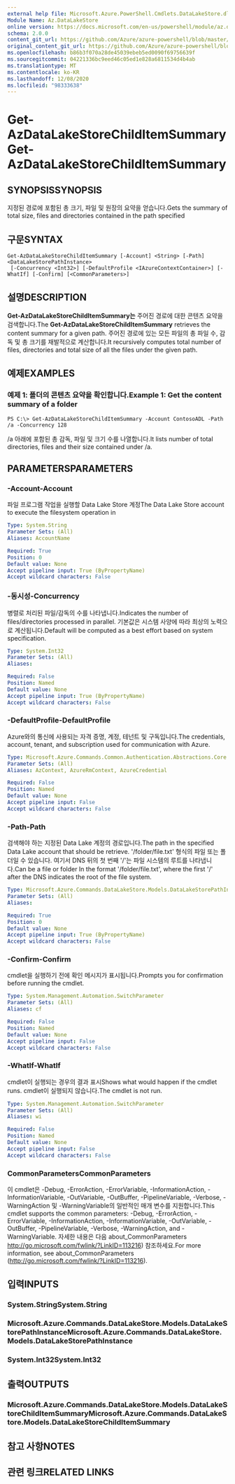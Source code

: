 ```yaml
---
external help file: Microsoft.Azure.PowerShell.Cmdlets.DataLakeStore.dll-Help.xml
Module Name: Az.DataLakeStore
online version: https://docs.microsoft.com/en-us/powershell/module/az.datalakestore/get-azdatalakestorechilditemsummary
schema: 2.0.0
content_git_url: https://github.com/Azure/azure-powershell/blob/master/src/DataLakeStore/DataLakeStore/help/Get-AzDataLakeStoreChildItemSummary.md
original_content_git_url: https://github.com/Azure/azure-powershell/blob/master/src/DataLakeStore/DataLakeStore/help/Get-AzDataLakeStoreChildItemSummary.md
ms.openlocfilehash: b86b3f070a28de45039ebeb5ed0090f69756639f
ms.sourcegitcommit: 04221336bc9eed46c05ed1e828a6811534d4b4ab
ms.translationtype: MT
ms.contentlocale: ko-KR
ms.lasthandoff: 12/08/2020
ms.locfileid: "98333638"
---
```

# <span data-ttu-id="e5553-101">Get-AzDataLakeStoreChildItemSummary</span><span class="sxs-lookup"><span data-stu-id="e5553-101">Get-AzDataLakeStoreChildItemSummary</span></span>

## <span data-ttu-id="e5553-102">SYNOPSIS</span><span class="sxs-lookup"><span data-stu-id="e5553-102">SYNOPSIS</span></span>
<span data-ttu-id="e5553-103">지정된 경로에 포함된 총 크기, 파일 및 원장의 요약을 얻습니다.</span><span class="sxs-lookup"><span data-stu-id="e5553-103">Gets the summary of total size, files and directories contained in the path specified</span></span>

## <span data-ttu-id="e5553-104">구문</span><span class="sxs-lookup"><span data-stu-id="e5553-104">SYNTAX</span></span>

```
Get-AzDataLakeStoreChildItemSummary [-Account] <String> [-Path] <DataLakeStorePathInstance>
 [-Concurrency <Int32>] [-DefaultProfile <IAzureContextContainer>] [-WhatIf] [-Confirm] [<CommonParameters>]
```

## <span data-ttu-id="e5553-105">설명</span><span class="sxs-lookup"><span data-stu-id="e5553-105">DESCRIPTION</span></span>
<span data-ttu-id="e5553-106">**Get-AzDataLakeStoreChildItemSummary는** 주어진 경로에 대한 콘텐츠 요약을 검색합니다.</span><span class="sxs-lookup"><span data-stu-id="e5553-106">The **Get-AzDataLakeStoreChildItemSummary** retrieves the content summary for a given path.</span></span> <span data-ttu-id="e5553-107">주어진 경로에 있는 모든 파일의 총 파일 수, 감독 및 총 크기를 재발적으로 계산합니다.</span><span class="sxs-lookup"><span data-stu-id="e5553-107">It recursively computes total number of files, directories and total size of all the files under the given path.</span></span>

## <span data-ttu-id="e5553-108">예제</span><span class="sxs-lookup"><span data-stu-id="e5553-108">EXAMPLES</span></span>

### <span data-ttu-id="e5553-109">예제 1: 폴더의 콘텐츠 요약을 확인합니다.</span><span class="sxs-lookup"><span data-stu-id="e5553-109">Example 1: Get the content summary of a folder</span></span>
```
PS C:\> Get-AzDataLakeStoreChildItemSummary -Account ContosoADL -Path /a -Concurrency 128
```

<span data-ttu-id="e5553-110">/a 아래에 포함된 총 감독, 파일 및 크기 수를 나열합니다.</span><span class="sxs-lookup"><span data-stu-id="e5553-110">It lists number of total directories, files and their size contained under /a.</span></span>

## <span data-ttu-id="e5553-111">PARAMETERS</span><span class="sxs-lookup"><span data-stu-id="e5553-111">PARAMETERS</span></span>

### <span data-ttu-id="e5553-112">-Account</span><span class="sxs-lookup"><span data-stu-id="e5553-112">-Account</span></span>
<span data-ttu-id="e5553-113">파일 프로그램 작업을 실행할 Data Lake Store 계정</span><span class="sxs-lookup"><span data-stu-id="e5553-113">The Data Lake Store account to execute the filesystem operation in</span></span>

```yaml
Type: System.String
Parameter Sets: (All)
Aliases: AccountName

Required: True
Position: 0
Default value: None
Accept pipeline input: True (ByPropertyName)
Accept wildcard characters: False
```

### <span data-ttu-id="e5553-114">-동시성</span><span class="sxs-lookup"><span data-stu-id="e5553-114">-Concurrency</span></span>
<span data-ttu-id="e5553-115">병렬로 처리된 파일/감독의 수를 나타냅니다.</span><span class="sxs-lookup"><span data-stu-id="e5553-115">Indicates the number of files/directories processed in parallel.</span></span>
<span data-ttu-id="e5553-116">기본값은 시스템 사양에 따라 최상의 노력으로 계산됩니다.</span><span class="sxs-lookup"><span data-stu-id="e5553-116">Default will be computed as a best effort based on system specification.</span></span>

```yaml
Type: System.Int32
Parameter Sets: (All)
Aliases:

Required: False
Position: Named
Default value: None
Accept pipeline input: True (ByPropertyName)
Accept wildcard characters: False
```

### <span data-ttu-id="e5553-117">-DefaultProfile</span><span class="sxs-lookup"><span data-stu-id="e5553-117">-DefaultProfile</span></span>
<span data-ttu-id="e5553-118">Azure와의 통신에 사용되는 자격 증명, 계정, 테넌트 및 구독입니다.</span><span class="sxs-lookup"><span data-stu-id="e5553-118">The credentials, account, tenant, and subscription used for communication with Azure.</span></span>

```yaml
Type: Microsoft.Azure.Commands.Common.Authentication.Abstractions.Core.IAzureContextContainer
Parameter Sets: (All)
Aliases: AzContext, AzureRmContext, AzureCredential

Required: False
Position: Named
Default value: None
Accept pipeline input: False
Accept wildcard characters: False
```

### <span data-ttu-id="e5553-119">-Path</span><span class="sxs-lookup"><span data-stu-id="e5553-119">-Path</span></span>
<span data-ttu-id="e5553-120">검색해야 하는 지정된 Data Lake 계정의 경로입니다.</span><span class="sxs-lookup"><span data-stu-id="e5553-120">The path in the specified Data Lake account that should be retrieve.</span></span>
<span data-ttu-id="e5553-121">'/folder/file.txt' 형식의 파일 또는 폴더일 수 있습니다. 여기서 DNS 뒤의 첫 번째 '/'는 파일 시스템의 루트를 나타냅니다.</span><span class="sxs-lookup"><span data-stu-id="e5553-121">Can be a file or folder In the format '/folder/file.txt', where the first '/' after the DNS indicates the root of the file system.</span></span>

```yaml
Type: Microsoft.Azure.Commands.DataLakeStore.Models.DataLakeStorePathInstance
Parameter Sets: (All)
Aliases:

Required: True
Position: 0
Default value: None
Accept pipeline input: True (ByPropertyName)
Accept wildcard characters: False
```

### <span data-ttu-id="e5553-122">-Confirm</span><span class="sxs-lookup"><span data-stu-id="e5553-122">-Confirm</span></span>
<span data-ttu-id="e5553-123">cmdlet을 실행하기 전에 확인 메시지가 표시됩니다.</span><span class="sxs-lookup"><span data-stu-id="e5553-123">Prompts you for confirmation before running the cmdlet.</span></span>

```yaml
Type: System.Management.Automation.SwitchParameter
Parameter Sets: (All)
Aliases: cf

Required: False
Position: Named
Default value: None
Accept pipeline input: False
Accept wildcard characters: False
```

### <span data-ttu-id="e5553-124">-WhatIf</span><span class="sxs-lookup"><span data-stu-id="e5553-124">-WhatIf</span></span>
<span data-ttu-id="e5553-125">cmdlet이 실행되는 경우의 결과 표시</span><span class="sxs-lookup"><span data-stu-id="e5553-125">Shows what would happen if the cmdlet runs.</span></span>
<span data-ttu-id="e5553-126">cmdlet이 실행되지 않습니다.</span><span class="sxs-lookup"><span data-stu-id="e5553-126">The cmdlet is not run.</span></span>

```yaml
Type: System.Management.Automation.SwitchParameter
Parameter Sets: (All)
Aliases: wi

Required: False
Position: Named
Default value: None
Accept pipeline input: False
Accept wildcard characters: False
```

### <span data-ttu-id="e5553-127">CommonParameters</span><span class="sxs-lookup"><span data-stu-id="e5553-127">CommonParameters</span></span>
<span data-ttu-id="e5553-128">이 cmdlet은 -Debug, -ErrorAction, -ErrorVariable, -InformationAction, -InformationVariable, -OutVariable, -OutBuffer, -PipelineVariable, -Verbose, -WarningAction 및 -WarningVariable의 일반적인 매개 변수를 지원합니다.</span><span class="sxs-lookup"><span data-stu-id="e5553-128">This cmdlet supports the common parameters: -Debug, -ErrorAction, -ErrorVariable, -InformationAction, -InformationVariable, -OutVariable, -OutBuffer, -PipelineVariable, -Verbose, -WarningAction, and -WarningVariable.</span></span> <span data-ttu-id="e5553-129">자세한 내용은 다음 about_CommonParameters http://go.microsoft.com/fwlink/?LinkID=113216) 참조하세요.</span><span class="sxs-lookup"><span data-stu-id="e5553-129">For more information, see about_CommonParameters (http://go.microsoft.com/fwlink/?LinkID=113216).</span></span>

## <span data-ttu-id="e5553-130">입력</span><span class="sxs-lookup"><span data-stu-id="e5553-130">INPUTS</span></span>

### <span data-ttu-id="e5553-131">System.String</span><span class="sxs-lookup"><span data-stu-id="e5553-131">System.String</span></span>

### <span data-ttu-id="e5553-132">Microsoft.Azure.Commands.DataLakeStore.Models.DataLakeStorePathInstance</span><span class="sxs-lookup"><span data-stu-id="e5553-132">Microsoft.Azure.Commands.DataLakeStore.Models.DataLakeStorePathInstance</span></span>

### <span data-ttu-id="e5553-133">System.Int32</span><span class="sxs-lookup"><span data-stu-id="e5553-133">System.Int32</span></span>

## <span data-ttu-id="e5553-134">출력</span><span class="sxs-lookup"><span data-stu-id="e5553-134">OUTPUTS</span></span>

### <span data-ttu-id="e5553-135">Microsoft.Azure.Commands.DataLakeStore.Models.DataLakeStoreChildItemSummary</span><span class="sxs-lookup"><span data-stu-id="e5553-135">Microsoft.Azure.Commands.DataLakeStore.Models.DataLakeStoreChildItemSummary</span></span>

## <span data-ttu-id="e5553-136">참고 사항</span><span class="sxs-lookup"><span data-stu-id="e5553-136">NOTES</span></span>

## <span data-ttu-id="e5553-137">관련 링크</span><span class="sxs-lookup"><span data-stu-id="e5553-137">RELATED LINKS</span></span>
